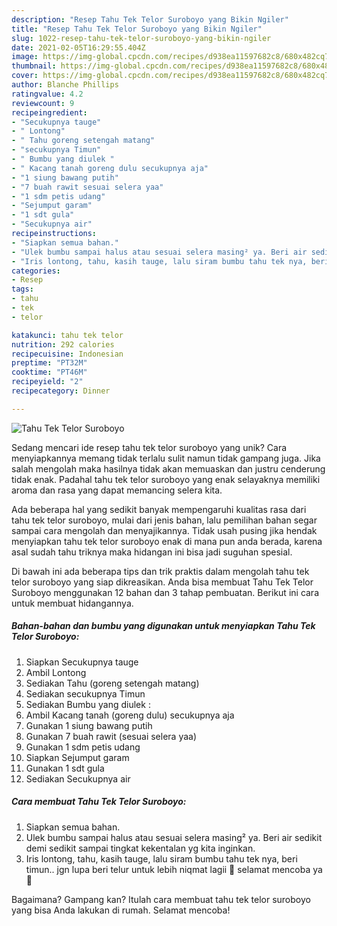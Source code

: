 ```yaml
---
description: "Resep Tahu Tek Telor Suroboyo yang Bikin Ngiler"
title: "Resep Tahu Tek Telor Suroboyo yang Bikin Ngiler"
slug: 1022-resep-tahu-tek-telor-suroboyo-yang-bikin-ngiler
date: 2021-02-05T16:29:55.404Z
image: https://img-global.cpcdn.com/recipes/d938ea11597682c8/680x482cq70/tahu-tek-telor-suroboyo-foto-resep-utama.jpg
thumbnail: https://img-global.cpcdn.com/recipes/d938ea11597682c8/680x482cq70/tahu-tek-telor-suroboyo-foto-resep-utama.jpg
cover: https://img-global.cpcdn.com/recipes/d938ea11597682c8/680x482cq70/tahu-tek-telor-suroboyo-foto-resep-utama.jpg
author: Blanche Phillips
ratingvalue: 4.2
reviewcount: 9
recipeingredient:
- "Secukupnya tauge"
- " Lontong"
- " Tahu goreng setengah matang"
- "secukupnya Timun"
- " Bumbu yang diulek "
- " Kacang tanah goreng dulu secukupnya aja"
- "1 siung bawang putih"
- "7 buah rawit sesuai selera yaa"
- "1 sdm petis udang"
- "Sejumput garam"
- "1 sdt gula"
- "Secukupnya air"
recipeinstructions:
- "Siapkan semua bahan."
- "Ulek bumbu sampai halus atau sesuai selera masing² ya. Beri air sedikit demi sedikit sampai tingkat kekentalan yg kita inginkan."
- "Iris lontong, tahu, kasih tauge, lalu siram bumbu tahu tek nya, beri timun.. jgn lupa beri telur untuk lebih niqmat lagii 🤤 selamat mencoba ya 🙂"
categories:
- Resep
tags:
- tahu
- tek
- telor

katakunci: tahu tek telor 
nutrition: 292 calories
recipecuisine: Indonesian
preptime: "PT32M"
cooktime: "PT46M"
recipeyield: "2"
recipecategory: Dinner

---
```



![Tahu Tek Telor Suroboyo](https://img-global.cpcdn.com/recipes/d938ea11597682c8/680x482cq70/tahu-tek-telor-suroboyo-foto-resep-utama.jpg)

Sedang mencari ide resep tahu tek telor suroboyo yang unik? Cara menyiapkannya memang tidak terlalu sulit namun tidak gampang juga. Jika salah mengolah maka hasilnya tidak akan memuaskan dan justru cenderung tidak enak. Padahal tahu tek telor suroboyo yang enak selayaknya memiliki aroma dan rasa yang dapat memancing selera kita.



Ada beberapa hal yang sedikit banyak mempengaruhi kualitas rasa dari tahu tek telor suroboyo, mulai dari jenis bahan, lalu pemilihan bahan segar sampai cara mengolah dan menyajikannya. Tidak usah pusing jika hendak menyiapkan tahu tek telor suroboyo enak di mana pun anda berada, karena asal sudah tahu triknya maka hidangan ini bisa jadi suguhan spesial.


Di bawah ini ada beberapa tips dan trik praktis dalam mengolah tahu tek telor suroboyo yang siap dikreasikan. Anda bisa membuat Tahu Tek Telor Suroboyo menggunakan 12 bahan dan 3 tahap pembuatan. Berikut ini cara untuk membuat hidangannya.

<!--inarticleads1-->

##### Bahan-bahan dan bumbu yang digunakan untuk menyiapkan Tahu Tek Telor Suroboyo:

1. Siapkan Secukupnya tauge
1. Ambil  Lontong
1. Sediakan  Tahu (goreng setengah matang)
1. Sediakan secukupnya Timun
1. Sediakan  Bumbu yang diulek :
1. Ambil  Kacang tanah (goreng dulu) secukupnya aja
1. Gunakan 1 siung bawang putih
1. Gunakan 7 buah rawit (sesuai selera yaa)
1. Gunakan 1 sdm petis udang
1. Siapkan Sejumput garam
1. Gunakan 1 sdt gula
1. Sediakan Secukupnya air




<!--inarticleads2-->

##### Cara membuat Tahu Tek Telor Suroboyo:

1. Siapkan semua bahan.
1. Ulek bumbu sampai halus atau sesuai selera masing² ya. Beri air sedikit demi sedikit sampai tingkat kekentalan yg kita inginkan.
1. Iris lontong, tahu, kasih tauge, lalu siram bumbu tahu tek nya, beri timun.. jgn lupa beri telur untuk lebih niqmat lagii 🤤 selamat mencoba ya 🙂




Bagaimana? Gampang kan? Itulah cara membuat tahu tek telor suroboyo yang bisa Anda lakukan di rumah. Selamat mencoba!
